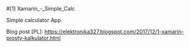 #[1] Xamarin_-_Simple_Calc

Simple calculator App.

Blog post [PL]:
https://elektronika327.blogspot.com/2017/12/1-xamarin-prosty-kalkulator.html
